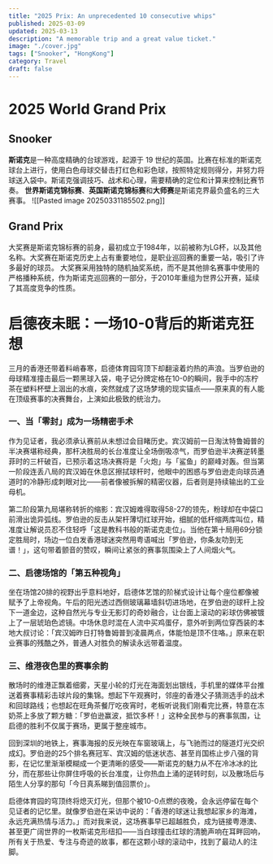 ```yaml
---
title: "2025 Prix: An unprecedented 10 consecutive whips"
published: 2025-03-09
updated: 2025-03-13
description: "A memorable trip and a great value ticket."
image: "./cover.jpg"
tags: ["Snooker", "HongKong"]
category: Travel
draft: false
---
```


# 2025 World Grand Prix
## Snooker

**斯诺克**是一种高度精确的台球游戏，起源于 19 世纪的英国。比赛在标准的斯诺克球台上进行，使用白色母球交替击打红色和彩色球，按照特定规则得分，并努力将球送入袋中。斯诺克强调技巧、战术和心理，需要精确的定位和计算来控制比赛节奏。
**世界斯诺克锦标赛**、**英国斯诺克锦标赛**和**大师赛**是斯诺克界最负盛名的三大赛事。
![[Pasted image 20250331185502.png]]
## Grand Prix

大奖赛是斯诺克锦标赛的前身，最初成立于1984年，以前被称为LG杯，以及其他名称。大奖赛在斯诺克历史上占有重要地位，是职业巡回赛的重要一站，吸引了许多最好的球员。
大奖赛采用独特的随机抽奖系统，而不是其他排名赛事中使用的严格播种系统，作为斯诺克巡回赛的一部分，于2010年重组为世界公开赛，延续了其高度竞争的性质。

# 启德夜未眠：一场10-0背后的斯诺克狂想  

三月的香港还带着料峭春寒，启德体育园穹顶下却翻滚着灼热的声浪。当罗伯逊的母球精准撞击最后一颗黑球入袋，电子记分牌定格在10-0的瞬间，我手中的冻柠茶在塑料杯壁上洇出的水痕，突然就成了这场梦境的现实锚点——原来真的有人能在顶级赛事的决赛舞台，上演如此极致的统治力。  
### 一、当「零封」成为一场精密手术  

作为见证者，我必须承认赛前从未想过会目睹历史。宾汉姆前一日淘汰特鲁姆普的半决赛堪称经典，那杆决胜局的长台准度让全场倒吸凉气，而罗伯逊半决赛逆转墨菲时的三杆破百，已预示着这场决赛将是「火炮」与「鲨鱼」的巅峰对轰。但当第一阶段连丢八局的宾汉姆在休息区擦拭球杆时，他眼中的困惑与罗伯逊走向球员通道时的冷静形成刺眼对比——前者像被拆解的精密仪器，后者则是持续输出的工业母机。  

第二阶段第九局堪称转折的缩影：宾汉姆难得取得58-27的领先，粉球却在中袋口前滑出诡异弧线。罗伯逊的反击从架杆薄切红球开始，细腻的低杆缩两库叫位，精准度让解说员忍不住轻呼「这是教科书般的斯诺克走位」。当他在第十局用69分锁定胜局时，场边一位白发香港球迷突然用粤语喊出「罗伯逊，你条友叻到无谱！」，这句带着颤音的赞叹，瞬间让紧张的赛事氛围染上了人间烟火气。  
### 二、启德场馆的「第五种视角」  

坐在场馆20排的视野出乎意料地好，启德体艺馆的阶梯式设计让每个座位都像被赋予了上帝视角。午后的阳光透过西侧玻璃幕墙斜切进场地，在罗伯逊的球杆上投下一道金边，这种自然光与专业无影灯的奇妙融合，让台面上滚动的彩球仿佛被镀上了一层琥珀色滤镜。中场休息时混在人流中买鸡蛋仔，意外听到两位穿西装的本地大叔讨论：「宾汉姆昨日打特鲁姆普到凌晨两点，体能怕是顶不住咯。」原来在职业赛事的残酷之外，普通人对胜负的解读永远带着温度。  
  
### 三、维港夜色里的赛事余韵  

散场时的维港正飘着细雾，天星小轮的灯光在海面划出银线，手机里的媒体平台推送着赛事精彩击球片段的集锦。想起下午观赛时，邻座的香港父子猜测选手的战术和回球路线；也想起在旺角茶餐厅吃夜宵时，老板听说我们刚看完比赛，特意在冻奶茶上多放了颗方糖：「罗伯逊赢波，抵饮多杯！」这种全民参与的赛事氛围，让启德的胜利不仅属于赛场，更属于整座城市。  

回到深圳的地铁上，赛事海报的反光映在车窗玻璃上，与飞驰而过的隧道灯光交织成幻。罗伯逊的25个排名赛冠军、宾汉姆的低迷状态、甚至肖国栋止步八强的背影，在记忆里渐渐模糊成一个更清晰的感受——斯诺克的魅力从不在冷冰冰的比分，而在那些让你屏住呼吸的长台准度，让你热血上涌的逆转时刻，以及散场后与陌生人分享的那句「今日真系睇到值回票价」。  

启德体育园的穹顶终将熄灭灯光，但那个被10-0点燃的夜晚，会永远停留在每个见证者的记忆里。就像罗伯逊在采访中说的：「香港的球迷让我想起家乡的海滩，永远充满热情与活力。」而对我来说，这场赛事早已超越胜负，成为链接粤港澳、甚至更广阔世界的一枚斯诺克形纽扣——当白球撞击红球的清脆声响在耳畔回响，所有关于热爱、专注与奇迹的故事，都在这颗小球的滚动中，找到了最动人的注脚。
